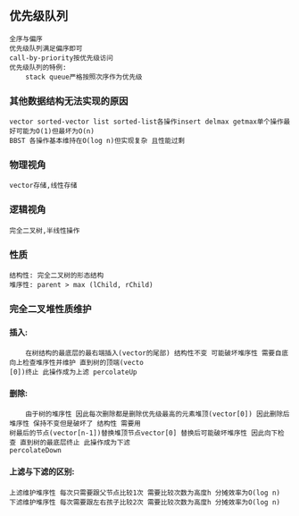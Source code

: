 
## 优先级队列
    全序与偏序
    优先级队列满足偏序即可
    call-by-priority按优先级访问
    优先级队列的特例:
        stack queue严格按照次序作为优先级
        
### 其他数据结构无法实现的原因
    vector sorted-vector list sorted-list各操作insert delmax getmax单个操作最好可能为O(1)但最坏为O(n)
    BBST 各操作基本维持在O(log n)但实现复杂 且性能过剩
### 物理视角
    vector存储,线性存储
### 逻辑视角
    完全二叉树,半线性操作
### 性质
    结构性: 完全二叉树的形态结构
    堆序性: parent > max (lChild, rChild)
### 完全二叉堆性质维护
#### 插入: 
        在树结构的最底层的最右端插入(vector的尾部) 结构性不变 可能破坏堆序性 需要自底向上检查堆序性并维护 直到树的顶端(vecto
    [0])终止 此操作成为上滤 percolateUp
#### 删除: 
        由于树的堆序性 因此每次删除都是删除优先级最高的元素堆顶(vector[0]) 因此删除后 堆序性 保持不变但是破坏了 结构性 需要用
    树最后的节点(vector[n-1])替换堆顶节点vector[0] 替换后可能破坏堆序性 因此向下检查 直到树的最底层终止 此操作成为下滤
    percolateDown
#### 上滤与下滤的区别:
    上滤维护堆序性 每次只需要跟父节点比较1次 需要比较次数为高度h 分摊效率为O(log n) 
    下滤维护堆序性 每次需要跟左右孩子比较2次 需要比较次数为高度h 分摊效率为O(log n)


